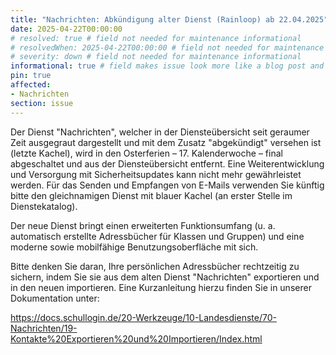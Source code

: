 ```yaml
---
title: "Nachrichten: Abkündigung alter Dienst (Rainloop) ab 22.04.2025"
date: 2025-04-22T00:00:00
# resolved: true # field not needed for maintenance informational
# resolvedWhen: 2025-04-22T00:00:00 # field not needed for maintenance informational
# severity: down # field not needed for maintenance informational
informational: true # field makes issue look more like a blog post and removes any references to downtime length
pin: true
affected:
- Nachrichten
section: issue
---
```


Der Dienst "Nachrichten", welcher in der Diensteübersicht seit geraumer Zeit ausgegraut dargestellt und mit dem Zusatz "abgekündigt" versehen ist (letzte Kachel), wird in den Osterferien – 17. Kalenderwoche – final abgeschaltet und aus der Diensteübersicht entfernt. Eine Weiterentwicklung und Versorgung mit Sicherheitsupdates kann nicht mehr gewährleistet werden. Für das Senden und Empfangen von E-Mails verwenden Sie künftig bitte den gleichnamigen Dienst mit blauer Kachel (an erster Stelle im Dienstekatalog).

Der neue Dienst bringt einen erweiterten Funktionsumfang (u. a. automatisch erstellte Adressbücher für Klassen und Gruppen) und eine moderne sowie mobilfähige Benutzungsoberfläche mit sich.

Bitte denken Sie daran, Ihre persönlichen Adressbücher rechtzeitig zu sichern, indem Sie sie aus dem alten Dienst "Nachrichten" exportieren und in den neuen importieren. Eine Kurzanleitung hierzu finden Sie in unserer Dokumentation unter:

https://docs.schullogin.de/20-Werkzeuge/10-Landesdienste/70-Nachrichten/19-Kontakte%20Exportieren%20und%20Importieren/Index.html
